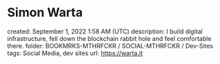 # Simon Warta

created: September 1, 2022 1:58 AM (UTC)
description: I build digital infrastructure, fell down the blockchain rabbit hole and feel comfortable there.
folder: BOOKMRKS-MTHRFCKR / SOCIAL-MTHRFCKR / Dev-Sites
tags: Social Media, dev sites
url: https://warta.it